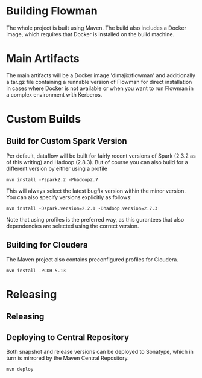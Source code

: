 # Building Flowman

The whole project is built using Maven. The build also includes a Docker image, which requires that Docker
is installed on the build machine.

# Main Artifacts

The main artifacts will be a Docker image 'dimajix/flowman' and additionally a tar.gz file containing a
runnable version of Flowman for direct installation in cases where Docker is not available or when you
want to run Flowman in a complex environment with Kerberos.


# Custom Builds

## Build for Custom Spark Version

Per default, dataflow will be built for fairly recent versions of Spark (2.3.2 as of this writing) and
Hadoop (2.8.3). But of course you can also build for a different version by either using a profile
    
    mvn install -Pspark2.2 -Phadoop2.7
    
This will always select the latest bugfix version within the minor version. You can also specify
versions explicitly as follows:    

    mvn install -Dspark.version=2.2.1 -Dhadoop.version=2.7.3
        
Note that using profiles is the preferred way, as this gurantees that also dependencies are selected
using the correct version.

        
## Building for Cloudera

The Maven project also contains preconfigured profiles for Cloudera.

    mvn install -PCDH-5.13        


# Releasing

## Releasing

## Deploying to Central Repository

Both snapshot and release versions can be deployed to Sonatype, which in turn is mirrored by the Maven Central
Repository.

    mvn deploy
